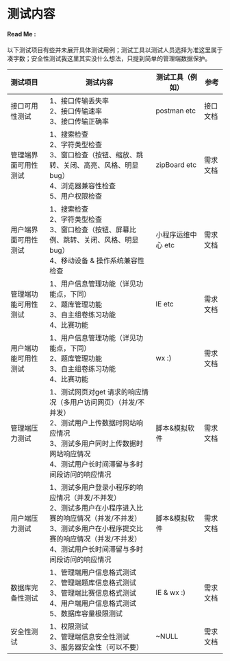 # 测试内容

#### Read Me :

以下测试项目有些并未展开具体测试用例；测试工具以测试人员选择为准这里属于凑字数；安全性测试我这里其实没什么想法，只提到简单的管理端数据保护。



| 测试项目             | 测试内容                                                     | 测试工具（例如）   | 参考     |
| :------------------- | ------------------------------------------------------------ | ------------------ | -------- |
| 接口可用性测试       | 1、接口传输丢失率 <br />2、接口传输速率<br />3、接口传输正确率 | postman etc        | 接口文档 |
| 管理端界面可用性测试 | 1、搜索检查<br/>2、字符类型检查<br/>3、窗口检查（按钮、缩放、跳转、关闭、高亮、风格、明显bug）<br />4、浏览器兼容性检查<br />5、用户权限检查 | zipBoard etc       | 需求文档 |
| 用户端界面可用性测试 | 1、搜索检查<br/>2、字符类型检查<br/>3、窗口检查（按钮、屏幕比例、跳转、关闭、风格、明显bug）<br />4、移动设备 & 操作系统兼容性检查 | 小程序运维中心 etc | 需求文档 |
| 管理端功能可用性测试 | 1、用户信息管理功能（详见功能点，下同）<br />2、题库管理功能<br />3、自主组卷练习功能<br />4、比赛功能<br /> | IE etc             | 需求文档 |
| 用户端功能可用性测试 | 1、用户信息管理功能（详见功能点，下同）<br />2、题库管理功能<br />3、自主组卷练习功能<br />4、比赛功能<br /> | wx  :)             | 需求文档 |
| 管理端压力测试       | 1、测试网页对get 请求的响应情况（多用户访问网页）（并发/不并发）<br/>2、测试用户上传数据时网站响应情况<br/>3、测试多用户同时上传数据时网站响应情况<br/>4、测试用户长时间滞留与多时间段访问的响应情况 | 脚本&模拟软件      | 需求文档 |
| 用户端压力测试       | 1、测试多用户登录小程序的响应情况（并发/不并发）<br/>2、测试多用户在小程序进入比赛的响应情况（并发/不并发）<br/>3、测试多用户在小程序提交比赛的响应情况（并发/不并发）<br/>4、测试用户长时间滞留与多时间段访问的响应情况 | 脚本&模拟软件      | 需求文档 |
| 数据库完备性测试     | 1、管理端用户信息格式测试<br />2、管理端题库信息格式测试<br />3、管理端比赛信息格式测试<br />4、用户端用户信息格式测试<br />5、数据库容量极限测试 | IE & wx  :)        | 需求文档 |
| 安全性测试           | 1、权限测试<br />2、管理端信息安全性测试<br />3、服务器安全性（可以不要） | ~NULL              | 需求文档 |

